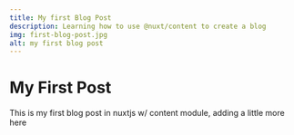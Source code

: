 ```yaml
---
title: My first Blog Post
description: Learning how to use @nuxt/content to create a blog
img: first-blog-post.jpg
alt: my first blog post
---
```

# My First Post

This is my first blog post in nuxtjs w/ content module, adding a little more here
